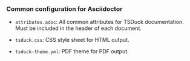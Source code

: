 ### Common configuration for Asciidoctor

- `attributes.adoc`: All common attributes for TSDuck documentation.
   Must be included in the header of each document.

- `tsduck.css`: CSS style sheet for HTML output.

- `tsduck-theme.yml`: PDF theme for PDF output.
